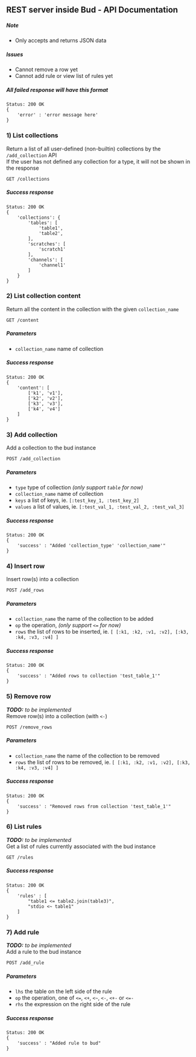 ## REST server inside Bud - API Documentation
##### Note
* Only accepts and returns JSON data
##### Issues
* Cannot remove a row yet
* Cannot add rule or view list of rules yet

##### All failed response will have this format
    Status: 200 OK
    {
        'error' : 'error message here'
    }

### 1) List collections
Return a list of all user-defined (non-builtin) collections by the `/add_collection` API  
If the user has not defined any collection for a type, it will not be shown in the response

    GET /collections
##### Success response
    Status: 200 OK
    {
        'collections': {
            'tables': [
                'table1',
                'table2',
            ],
            'scratches': [
                'scratch1'
            ],
            'channels': [
                'channel1'
            ]
        }
    }


### 2) List collection content
Return all the content in the collection with the given `collection_name`

    GET /content
##### Parameters
* `collection_name` name of collection

##### Success response
    Status: 200 OK
    {
        'content': [
            ['k1', 'v1'],
            ['k2', 'v2'],
            ['k3', 'v3'],
            ['k4', 'v4']
        ]
    }


### 3) Add collection
Add a collection to the bud instance

    POST /add_collection
##### Parameters
* `type` type of collection _(only support `table` for now)_
* `collection_name` name of collection
* `keys` a list of keys, ie. `[:test_key_1, :test_key_2]`
* `values` a list of values, ie. `[:test_val_1, :test_val_2, :test_val_3]`

##### Success response
    Status: 200 OK
    {
        'success' : "Added 'collection_type' 'collection_name'"
    }


### 4) Insert row
Insert row(s) into a collection

    POST /add_rows
##### Parameters
* `collection_name` the name of the collection to be added
* `op` the operation, _(only support `<=` for now)_
* `rows` the list of rows to be inserted, ie. `[ [:k1, :k2, :v1, :v2], [:k3, :k4, :v3, :v4] ]`

##### Success response
    Status: 200 OK
    {
        'success' : "Added rows to collection 'test_table_1'"
    }


### 5) Remove row
_**TODO:**  to be implemented_  
Remove row(s) into a collection (with `<-`)

    POST /remove_rows
##### Parameters
* `collection_name` the name of the collection to be removed
* `rows` the list of rows to be removed, ie. `[ [:k1, :k2, :v1, :v2], [:k3, :k4, :v3, :v4] ]`

##### Success response
    Status: 200 OK
    {
        'success' : "Removed rows from collection 'test_table_1'"
    }


### 6) List rules
_**TODO:**  to be implemented_  
Get a list of rules currently associated with the bud instance

    GET /rules

##### Success response
    Status: 200 OK
    {
        'rules' : [
            "table1 <= table2.join(table3)",
            "stdio <~ table1"
        ]
    }


### 7) Add rule
_**TODO:**  to be implemented_  
Add a rule to the bud instance

    POST /add_rule
##### Parameters
* `lhs` the table on the left side of the rule
* `op` the operation, one of `<=`, `<+`, `<~`, `<-`, `<+-` or `<=-`
* `rhs` the expression on the right side of the rule

##### Success response
    Status: 200 OK
    {
        'success' : "Added rule to bud"
    }
